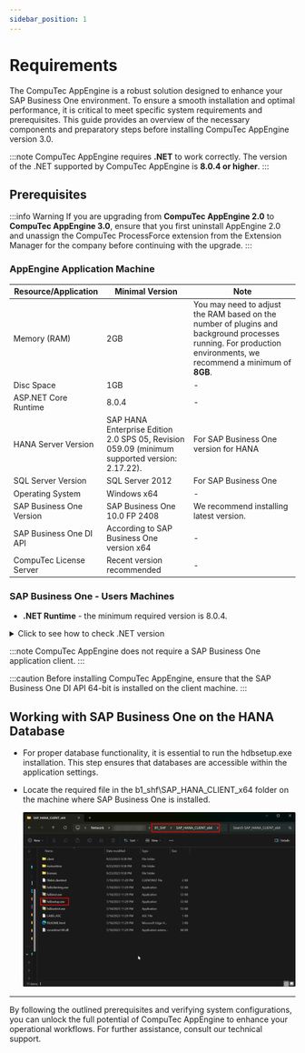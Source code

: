 ```yaml
---
sidebar_position: 1
---
```


# Requirements

The CompuTec AppEngine is a robust solution designed to enhance your SAP Business One environment. To ensure a smooth installation and optimal performance, it is critical to meet specific system requirements and prerequisites. This guide provides an overview of the necessary components and preparatory steps before installing CompuTec AppEngine version 3.0.

:::note
    CompuTec AppEngine requires **.NET** to work correctly. The version of the .NET supported by CompuTec AppEngine is **8.0.4 or higher**.
:::

## Prerequisites

:::info Warning
If you are upgrading from **CompuTec AppEngine 2.0** to **CompuTec AppEngine 3.0**, ensure that you first uninstall AppEngine 2.0 and unassign the CompuTec ProcessForce extension from the Extension Manager for the company before continuing with the upgrade.
:::

### AppEngine Application Machine

| Resource/Application | Minimal Version | Note |
| --- | --- | --- |
| Memory (RAM) | 2GB | You may need to adjust the RAM based on the number of plugins and background processes running. For production environments, we recommend a minimum of **8GB**. |
| Disc Space | 1GB | - |
| ASP.NET Core Runtime | 8.0.4 | - |
| HANA Server Version | SAP HANA Enterprise Edition 2.0 SPS 05, Revision 059.09 (minimum supported version: 2.17.22). | For SAP Business One version for HANA |
| SQL Server Version | SQL Server 2012 | For SAP Business One |
| Operating System | Windows x64 | - |
| SAP Business One Version | SAP Business One 10.0 FP 2408 | We recommend installing latest version. |
| SAP Business One DI API | According to SAP Business One version x64 | - |
| CompuTec License Server | Recent version recommended | - |

### SAP Business One - Users Machines

- **.NET Runtime** - the minimum required version is 8.0.4.

<details>
<summary>Click to see how to check .NET version</summary>
<div>
    1. Type in the following command in Command Prompt from Windows applications:
    ```dotnet --version```,
        and click enter.

    2. The result will show the .NET version:

        ![Result](./media/requirements/result-01.png)

    We recommend that you install the latest version of .NET – you can do it using the dedicated tool Windows Update or manually downloading the required files from the Microsoft site: [Microsoft .NET 8.7 (Web Installer)](https://dotnet.microsoft.com/en-us/download).
</div>
</details>

:::note
    CompuTec AppEngine does not require a SAP Business One application client.
:::

:::caution
Before installing CompuTec AppEngine, ensure that the SAP Business One DI API 64-bit is installed on the client machine.
:::

## Working with SAP Business One on the HANA Database

- For proper database functionality, it is essential to run the hdbsetup.exe installation. This step ensures that databases are accessible within the application settings.

- Locate the required file in the b1_shf\SAP_HANA_CLIENT_x64 folder on the machine where SAP Business One is installed.

    ![Setup](./media/requirements/setup.png)

---
By following the outlined prerequisites and verifying system configurations, you can unlock the full potential of CompuTec AppEngine to enhance your operational workflows. For further assistance, consult our technical support.
